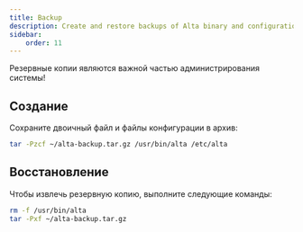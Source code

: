 ```yaml
---
title: Backup
description: Create and restore backups of Alta binary and configuration files
sidebar:
    order: 11
---
```


Резервные копии являются важной частью администрирования системы!

## Создание

Сохраните двоичный файл и файлы конфигурации в архив:

```sh
tar -Pzcf ~/alta-backup.tar.gz /usr/bin/alta /etc/alta
```

## Восстановление

Чтобы извлечь резервную копию, выполните следующие команды:

```sh
rm -f /usr/bin/alta
tar -Pxf ~/alta-backup.tar.gz
```